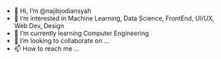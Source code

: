 - 👋 Hi, I’m @najibjodiansyah
- 👀 I’m interested in Machine Learning, Data Science, FrontEnd, UI/UX, Web Dev, Design
- 🌱 I’m currently learning Computer Engineering
- 💞️ I’m looking to collaborate on ...
- 📫 How to reach me ...

<!---
najibjodiansyah/najibjodiansyah is a ✨ special ✨ repository because its `README.md` (this file) appears on your GitHub profile.
You can click the Preview link to take a look at your changes.
--->
